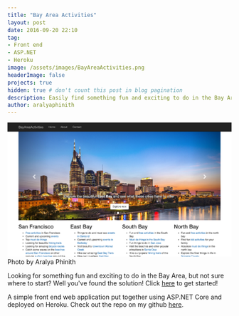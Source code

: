 ```yaml
---
title: "Bay Area Activities"
layout: post
date: 2016-09-20 22:10
tag: 
- Front end
- ASP.NET
- Heroku
image: /assets/images/BayAreaActivities.png
headerImage: false
projects: true
hidden: true # don't count this post in blog pagination
description: Easily find something fun and exciting to do in the Bay Area!
author: aralyaphinith
---
```


<div class="bigger-image">
  <a href="https://bayareaactivities989.herokuapp.com/" target="_blank">
    <img class="image" src="../assets/images/BayAreaActivities.png" alt="BayAreaActivities">
  </a>
  <figcaption class="caption">Photo by Aralya Phinith</figcaption>
</div>

Looking for something fun and exciting to do in the Bay Area, but not sure where to start? Well you've found the solution! Click <a href="https://bayareaactivities989.herokuapp.com/" target="_blank">here</a> to get started!

A simple front end web application put together using ASP.NET Core and deployed on Heroku. Check out the repo on my github <a href="https://github.com/Aphinith/BayAreaActivities" target="_blank">here</a>.

